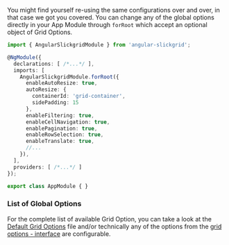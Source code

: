 You might find yourself re-using the same configurations over and over, in that case we got you covered. You can change any of the global options directly in your App Module through `forRoot` which accept an optional object of Grid Options.

```typescript
import { AngularSlickgridModule } from 'angular-slickgrid';

@NgModule({
  declarations: [ /*...*/ ],
  imports: [
    AngularSlickgridModule.forRoot({
      enableAutoResize: true,
      autoResize: {
        containerId: 'grid-container',
        sidePadding: 15
      },
      enableFiltering: true,
      enableCellNavigation: true,
      enablePagination: true,
      enableRowSelection: true,
      enableTranslate: true,
      //...
    }),
  ],
  providers: [ /*...*/ ]
});

export class AppModule { }
```
### List of Global Options
For the complete list of available Grid Option, you can take a look at the [Default Grid Options](https://github.com/ghiscoding/angular-slickgrid/blob/master/src/app/modules/angular-slickgrid/global-grid-options.ts) file and/or technically any of the options from the [grid options - interface](https://github.com/ghiscoding/angular-slickgrid/blob/master/src/app/modules/angular-slickgrid/models/gridOption.interface.ts) are configurable.